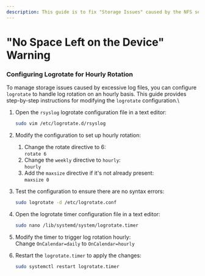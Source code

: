 ```yaml
---
description: This guide is to fix "Storage Issues" caused by the NFS server on a node.
---
```


# "No Space Left on the Device" Warning

### Configuring Logrotate for Hourly Rotation

To manage storage issues caused by excessive log files, you can configure `logrotate` to handle log rotation on an hourly basis. This guide provides step-by-step instructions for modifying the `logrotate` configuration.\


1.  Open the `rsyslog` logrotate configuration file in a text editor:

    ```bash
    sudo vim /etc/logrotate.d/rsyslog
    ```
2. Modify the configuration to set up hourly rotation:
   1. Change the rotate directive to 6:\
      `rotate 6`
   2. Change the `weekly` directive to `hourly`:\
      `hourly`
   3. Add the `maxsize` directive if it's not already present:\
      `maxsize 0`
3.  Test the configuration to ensure there are no syntax errors:

    ```bash
    sudo logrotate -d /etc/logrotate.conf
    ```
4.  Open the logrotate timer configuration file in a text editor:

    ```bash
    sudo nano /lib/systemd/system/logrotate.timer
    ```
5. Modify the timer to trigger log rotation hourly:\
   Change `OnCalendar=daily` to `OnCalendar=hourly`
6.  Restart the `logrotate.timer` to apply the changes:

    ```bash
    sudo systemctl restart logrotate.timer
    ```
